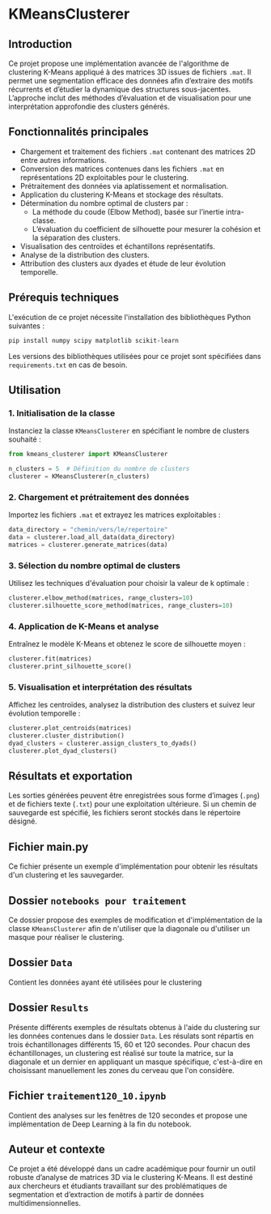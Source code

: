 # KMeansClusterer

## Introduction
Ce projet propose une implémentation avancée de l'algorithme de clustering K-Means appliqué à des matrices 3D issues de fichiers `.mat`. Il permet une segmentation efficace des données afin d’extraire des motifs récurrents et d’étudier la dynamique des structures sous-jacentes. L’approche inclut des méthodes d’évaluation et de visualisation pour une interprétation approfondie des clusters générés.

## Fonctionnalités principales
- Chargement et traitement des fichiers `.mat` contenant des matrices 2D entre autres informations.
- Conversion des matrices contenues dans les fichiers `.mat` en représentations 2D exploitables pour le clustering.
- Prétraitement des données via aplatissement et normalisation.
- Application du clustering K-Means et stockage des résultats.
- Détermination du nombre optimal de clusters par :
  - La méthode du coude (Elbow Method), basée sur l’inertie intra-classe.
  - L’évaluation du coefficient de silhouette pour mesurer la cohésion et la séparation des clusters.
- Visualisation des centroïdes et échantillons représentatifs.
- Analyse de la distribution des clusters.
- Attribution des clusters aux dyades et étude de leur évolution temporelle.

## Prérequis techniques
L'exécution de ce projet nécessite l'installation des bibliothèques Python suivantes :

```bash
pip install numpy scipy matplotlib scikit-learn
```
Les versions des bibliothèques utilisées pour ce projet sont spécifiées dans `requirements.txt` en cas de besoin.

## Utilisation

### 1. Initialisation de la classe
Instanciez la classe `KMeansClusterer` en spécifiant le nombre de clusters souhaité :

```python
from kmeans_clusterer import KMeansClusterer

n_clusters = 5  # Définition du nombre de clusters
clusterer = KMeansClusterer(n_clusters)
```

### 2. Chargement et prétraitement des données
Importez les fichiers `.mat` et extrayez les matrices exploitables :

```python
data_directory = "chemin/vers/le/repertoire"
data = clusterer.load_all_data(data_directory)
matrices = clusterer.generate_matrices(data)
```

### 3. Sélection du nombre optimal de clusters
Utilisez les techniques d'évaluation pour choisir la valeur de k optimale :

```python
clusterer.elbow_method(matrices, range_clusters=10)
clusterer.silhouette_score_method(matrices, range_clusters=10)
```

### 4. Application de K-Means et analyse
Entraînez le modèle K-Means et obtenez le score de silhouette moyen :

```python
clusterer.fit(matrices)
clusterer.print_silhouette_score()
```

### 5. Visualisation et interprétation des résultats
Affichez les centroïdes, analysez la distribution des clusters et suivez leur évolution temporelle :

```python
clusterer.plot_centroids(matrices)
clusterer.cluster_distribution()
dyad_clusters = clusterer.assign_clusters_to_dyads()
clusterer.plot_dyad_clusters()
```

## Résultats et exportation
Les sorties générées peuvent être enregistrées sous forme d’images (`.png`) et de fichiers texte (`.txt`) pour une exploitation ultérieure. Si un chemin de sauvegarde est spécifié, les fichiers seront stockés dans le répertoire désigné.

## Fichier main.py
Ce fichier présente un exemple d'implémentation pour obtenir les résultats d'un clustering et les sauvegarder.

## Dossier `notebooks pour traitement`
Ce dossier propose des exemples de modification et d'implémentation de la classe `KMeansClusterer` afin de n'utiliser que la diagonale ou d'utiliser un masque pour réaliser le clustering.

## Dossier `Data`
Contient les données ayant été utilisées pour le clustering

## Dossier `Results`
Présente différents exemples de résultats obtenus à l'aide du clustering sur les données contenues dans le dossier `Data`.
Les résulats sont répartis en trois échantillonages différents 15, 60 et 120 secondes. Pour chacun des échantillonages, un clustering est réalisé sur toute la matrice, sur la diagonale et un dernier en appliquant un masque spécifique, c'est-à-dire en choisissant manuellement les zones du cerveau que l'on considère.

## Fichier `traitement120_10.ipynb`
Contient des analyses sur les fenêtres de 120 secondes et propose une implémentation de Deep Learning à la fin du notebook.

## Auteur et contexte
Ce projet a été développé dans un cadre académique pour fournir un outil robuste d’analyse de matrices 3D via le clustering K-Means. Il est destiné aux chercheurs et étudiants travaillant sur des problématiques de segmentation et d’extraction de motifs à partir de données multidimensionnelles.


